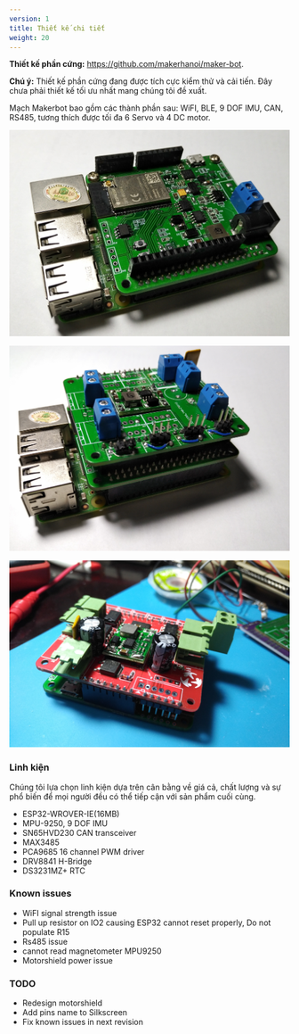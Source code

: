 ```yaml
---
version: 1
title: Thiết kế chi tiết
weight: 20
---
```



**Thiết kế phần cứng:** <https://github.com/makerhanoi/maker-bot>.

**Chú ý:** Thiết kế phần cứng đang được tích cực kiểm thử và cải tiến. Đây chưa phải thiết kế tối ưu nhất mang chúng tôi đề xuất.

Mạch Makerbot bao gồm các thành phần sau: WiFI, BLE, 9 DOF IMU, CAN, RS485, tương thích được tối đa 6 Servo và 4 DC motor.

![Mạch Makerbot được lắp trên Raspberry Pi - Tầng dưới](img1.jpg)

![Mạch Makerbot được lắp trên Raspberry Pi - Lắp cả 2 tầng](img2.jpg)

![Mạch Makerbot với Motorshield V2](motorshield_v2.jpg)


### Linh kiện

Chúng tôi lựa chọn linh kiện dựa trên cân bằng về giá cả, chất lượng và sự phổ biến để mọi người đều có thể tiếp cận với sản phẩm cuối cùng.

- ESP32-WROVER-IE(16MB)
- MPU-9250, 9 DOF IMU
- SN65HVD230 CAN transceiver
- MAX3485
- PCA9685 16 channel PWM driver
- DRV8841 H-Bridge
- DS3231MZ+ RTC

### Known issues

- WiFI signal strength issue
- Pull up resistor on IO2 causing ESP32 cannot reset properly, Do not populate R15
- Rs485 issue
- cannot read magnetometer MPU9250
- Motorshield power issue

### TODO

- Redesign motorshield
- Add pins name to Silkscreen
- Fix known issues in next revision